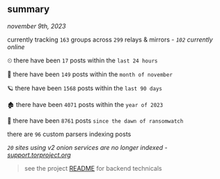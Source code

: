 
## summary
_november 9th, 2023_

currently tracking `163` groups across `299` relays & mirrors - _`102` currently online_

⏲ there have been `17` posts within the `last 24 hours`

🦈 there have been `149` posts within the `month of november`

🪐 there have been `1568` posts within the `last 90 days`

🏚 there have been `4071` posts within the `year of 2023`

🦕 there have been `8761` posts `since the dawn of ransomwatch`

there are `96` custom parsers indexing posts

_`20` sites using v2 onion services are no longer indexed - [support.torproject.org](https://support.torproject.org/onionservices/v2-deprecation/)_

> see the project [README](https://github.com/joshhighet/ransomwatch#ransomwatch--) for backend technicals
